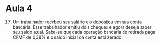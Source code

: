 # Aula 4

17. Um trabalhador recebeu seu salário e o depositou em sua conta bancária. Esse trabalhador emitiu dois
cheques e agora deseja saber seu saldo atual. Sabe-se que cada operação bancária de retirada paga
CPMF de 0,38% e o saldo inicial da conta está zerado.
